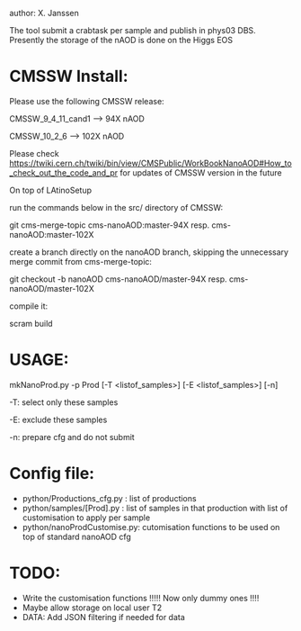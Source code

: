 
author: X. Janssen

The tool submit a crabtask per sample and publish in phys03 DBS. Presently the storage of the nAOD is done on the Higgs EOS

# CMSSW Install:

Please use the following CMSSW release:

CMSSW_9_4_11_cand1 --> 94X  nAOD

CMSSW_10_2_6       --> 102X nAOD

Please check https://twiki.cern.ch/twiki/bin/view/CMSPublic/WorkBookNanoAOD#How_to_check_out_the_code_and_pr for updates of CMSSW version in the future


On top of LAtinoSetup

run the commands below in the src/ directory of CMSSW:

git cms-merge-topic cms-nanoAOD:master-94X resp. cms-nanoAOD:master-102X

create a branch directly on the nanoAOD branch, skipping the unnecessary merge commit from cms-merge-topic:

git checkout -b nanoAOD cms-nanoAOD/master-94X resp. cms-nanoAOD/master-102X

compile it:

scram build

# USAGE:

mkNanoProd.py -p Prod [-T <listof_samples>] [-E <listof_samples>] [-n]

-T: select only these samples

-E: exclude these samples  

-n: prepare cfg and do not submit

# Config file:

 * python/Productions_cfg.py  : list of productions
 * python/samples/[Prod].py   : list of samples in that production with list of customisation to apply per sample
 * python/nanoProdCustomise.py: cutomisation functions to be used on top of standard nanoAOD cfg 

# TODO:

 * Write the customisation functions !!!!! Now only dummy ones !!!!
 * Maybe allow storage on local user T2
 * DATA: Add JSON filtering if needed for data



